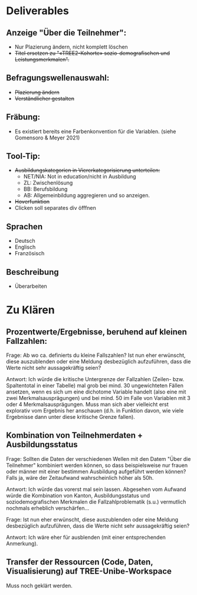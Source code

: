 # Deliverables

## Anzeige "Über die Teilnehmer": 
- Nur Plazierung ändern, nicht komplett löschen
- ~~Titel ersetzen zu "«TREE2-Kohorte» sozio-demografischen und Leistungsmerkmalen".~~

## Befragungswellenauswahl:
- ~~Plazierung ändern~~
- ~~Verständlicher gestalten~~


## Fräbung:
- Es existiert bereits eine Farbenkonvention für die Variablen. (siehe Gomensoro & Meyer 2021)


## Tool-Tip:
- ~~Ausbildungskategorien in Viererkategorisierung unterteilen:~~
    - NET/NIA: Not in education/nicht in Ausbildung
    - ZL: Zwischenlösung
    - BB: Berufsbildung
    - AB: Allgemeinbildung aggregieren und so anzeigen.
- ~~Hoverfunktion~~
- Clicken soll separates div öfffnen


## Sprachen
- Deutsch
- Englisch
- Französisch

## Beschreibung
- Überarbeiten

# Zu Klären

## Prozentwerte/Ergebnisse, beruhend auf kleinen Fallzahlen:
Frage:
Ab wo ca. definierts du kleine Fallszahlen? Ist nun eher erwünscht, diese auszublenden oder eine Meldung desbezüglich aufzuführen, dass die Werte nicht sehr aussagekräftig seien? 

Antwort:
Ich würde die kritische Untergrenze der Fallzahlen (Zeilen- bzw. Spaltentotal in einer Tabelle) mal grob bei mind. 30 ungewichteten Fällen ansetzen, wenn es sich um eine dichotome Variable handelt (also eine mit zwei Merkmalsausprägungen) und bei mind. 50 im Falle von Variablen mit 3 oder 4 Merkmalsausprägungen. Muss man sich aber vielleicht erst explorativ vom Ergebnis her anschauen (d.h. in Funktion davon, wie viele Ergebnisse dann unter diese kritische Grenze fallen).

## Kombination von Teilnehmerdaten + Ausbildungsstatus
Frage:
Sollten die Daten der verschiedenen Wellen mit den Datem "Über die Teilnehmer" kombiniert werden können, so dass beispielsweise nur frauen oder männer mit einer bestimmen Ausbildung aufgeführt werden können? Falls ja, wäre der Zeitaufwand wahrscheinlich höher als 50h.

Antwort:
Ich würde das vorerst mal sein lassen. Abgesehen vom Aufwand würde die Kombination von Kanton, Ausbildungsstatus und soziodemografischen Merkmalen die Fallzahlproblematik (s.u.) vermutlich nochmals erheblich verschärfen…

Frage:
Ist nun eher erwünscht, diese auszublenden oder eine Meldung desbezüglich aufzuführen, dass die Werte nicht sehr aussagekräftig seien?

Antwort:
Ich wäre eher für ausblenden (mit einer entsprechenden Anmerkung).

## Transfer der Ressourcen (Code, Daten, Visualisierung) auf TREE-Unibe-Workspace
Muss noch geklärt werden.









